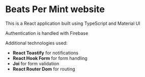 # Beats Per Mint website

This is a React application built using TypeScript and Material UI

Authentication is handled with Firebase

Additional technologies used:

- **React Toastify** for notifications
- **React Hook Form** for form handling
- **Joi** for form validation
- **React Router Dom** for routing
